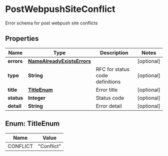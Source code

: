 

# PostWebpushSiteConflict

Error schema for post webpush site conflicts

## Properties

| Name | Type | Description | Notes |
|------------ | ------------- | ------------- | -------------|
|**errors** | [**NameAlreadyExistsErrors**](NameAlreadyExistsErrors.md) |  |  [optional] |
|**type** | **String** | RFC for status code definitions |  [optional] |
|**title** | [**TitleEnum**](#TitleEnum) | Error title |  [optional] |
|**status** | **Integer** | Status code |  [optional] |
|**detail** | **String** | Error detail |  [optional] |



## Enum: TitleEnum

| Name | Value |
|---- | -----|
| CONFLICT | &quot;Conflict&quot; |



